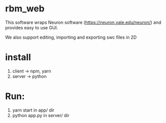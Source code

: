 # rbm_web
This software wraps Neuron software (https://neuron.yale.edu/neuron/)
and provides easy to use GUI.

We also support editing, importing and exporting swc files in 2D

# install
1. client -> npm, yarn
2. server -> python 

# Run:
1. yarn start in app/ dir
2. python app.py in server/ dir
